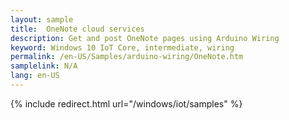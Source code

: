 ```yaml
---
layout: sample
title:  OneNote cloud services
description: Get and post OneNote pages using Arduino Wiring
keyword: Windows 10 IoT Core, intermediate, wiring
permalink: /en-US/Samples/arduino-wiring/OneNote.htm
samplelink: N/A
lang: en-US
---
```

{% include redirect.html url="/windows/iot/samples" %}

